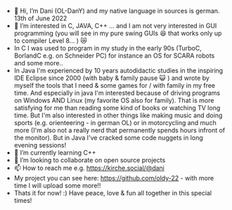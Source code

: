 - 👋 Hi, I’m Dani (OL-DanY) and my native language in sources is german.                                                   13th of June 2022
- 👀 I’m interested in C, JAVA, C++ ... and I am not very interested in GUI programming (you will see in my pure swing GUIs 😆 that works only up to compiler Level 8... ) 😿
- In C I was used to program in my study in the early 90s (TurboC, BorlandC e.g. on Schneider PC) for instance an OS for SCARA robots and some more..
- In Java I'm experienced by 10 years autodidactic studies in the inspiring IDE Eclipse since 2000 (with baby & family pause 😺 ) and wrote by myself the tools that I need & some games for / with family in my free time. And especially in java I'm interested because of driving programs on Windows AND Linux (my favorite OS also for family).
   That is more satisfying for me than reading some kind of books or watching TV long time.
   But I'm also interested in other things like making music and doing sports (e.g. orienteering - in german OL) or in motorcycling and much more (I'm also not a really nerd that permanently spends hours infront of the monitor). But in Java I've cracked some code nuggets in long evening sessions!
- 🌱 I’m currently learning C++
- 💞️ I’m looking to collaborate on open source projects
- 📫 How to reach me e.g. https://kirche.social/@dani
- My project you can see here: https://github.com/oldy-22 - with more time I will upload some more!!
- Thats it for now! :) Have peace, love & fun all together in this special times!

<!---
daenke/daenke is a ✨ special ✨ repository because its `README.md` (this file) appears on your GitHub profile.
You can click the Preview link to take a look at your changes.
--->
